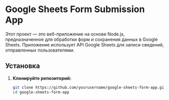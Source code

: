 # Google Sheets Form Submission App

Этот проект — это веб-приложение на основе Node.js, предназначенное для обработки форм и сохранения данных в Google Sheets. Приложение использует API Google Sheets для записи сведений, отправленных пользователями.

## Установка

1. **Клонируйте репозиторий:**

   ```bash
   git clone https://github.com/yourusername/google-sheets-form-app.git
   cd google-sheets-form-app
